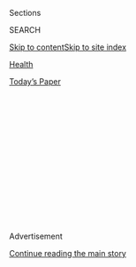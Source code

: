 <div id="app">

<div>

<div>

<div>

<div class="NYTAppHideMasthead css-1q2w90k e1suatyy0">

<div class="section css-ui9rw0 e1suatyy2">

<div class="css-eph4ug er09x8g0">

<div class="css-6n7j50">

</div>

<span class="css-1dv1kvn">Sections</span>

<div class="css-10488qs">

<span class="css-1dv1kvn">SEARCH</span>

</div>

[Skip to content](#site-content)[Skip to site
index](#site-index)

</div>

<div id="masthead-section-label" class="css-1wr3we4 eaxe0e00">

[Health](https://www.nytimes3xbfgragh.onion/section/health)

</div>

<div class="css-10698na e1huz5gh0">

</div>

</div>

<div id="masthead-bar-one" class="section hasLinks css-15hmgas e1csuq9d3">

<div class="css-uqyvli e1csuq9d0">

</div>

<div class="css-1uqjmks e1csuq9d1">

</div>

<div class="css-9e9ivx">

[](https://myaccount.nytimes3xbfgragh.onion/auth/login?response_type=cookie&client_id=vi)

</div>

<div class="css-1bvtpon e1csuq9d2">

[Today’s
Paper](https://www.nytimes3xbfgragh.onion/section/todayspaper)

</div>

</div>

</div>

</div>

<div data-aria-hidden="false">

<div id="site-content" data-role="main">

<div>

<div class="css-1aor85t" style="opacity:0.000000001;z-index:-1;visibility:hidden">

<div class="css-1hqnpie">

<div class="css-epjblv">

<span class="css-17xtcya">[Health](/section/health)</span><span class="css-x15j1o">|</span><span class="css-fwqvlz">When
a Drug Study Abruptly Ends, Volunteers Are Left to
Cope</span>

</div>

<div class="css-k008qs">

<div class="css-1iwv8en">

<span class="css-18z7m18"></span>

<div>

</div>

</div>

<span class="css-1n6z4y">https://nyti.ms/2IeajwX</span>

<div class="css-1705lsu">

<div class="css-4xjgmj">

<div class="css-4skfbu" data-role="toolbar" data-aria-label="Social Media Share buttons, Save button, and Comments Panel with current comment count" data-testid="share-tools">

  - 
  - 
  - 
  - 
    
    <div class="css-6n7j50">
    
    </div>

  - 
  - 

</div>

</div>

</div>

</div>

</div>

</div>

<div id="NYT_TOP_BANNER_REGION" class="css-13pd83m">

</div>

<div id="top-wrapper" class="css-1sy8kpn">

<div id="top-slug" class="css-l9onyx">

Advertisement

</div>

[Continue reading the main
story](#after-top)

<div class="ad top-wrapper" style="text-align:center;height:100%;display:block;min-height:250px">

<div id="top" class="place-ad" data-position="top" data-size-key="top">

</div>

</div>

<div id="after-top">

</div>

</div>

<div>

<div id="sponsor-wrapper" class="css-1hyfx7x">

<div id="sponsor-slug" class="css-19vbshk">

Supported by

</div>

[Continue reading the main
story](#after-sponsor)

<div id="sponsor" class="ad sponsor-wrapper" style="text-align:center;height:100%;display:block">

</div>

<div id="after-sponsor">

</div>

</div>

<div class="css-186x18t">

the new old age

</div>

<div class="css-1vkm6nb ehdk2mb0">

# When a Drug Study Abruptly Ends, Volunteers Are Left to Cope

</div>

A participant might commit months or years to a drug trial, only to see
it vanish overnight.

<div class="css-79elbk" data-testid="photoviewer-wrapper">

<div class="css-z3e15g" data-testid="photoviewer-wrapper-hidden">

</div>

<div class="css-1a48zt4 ehw59r15" data-testid="photoviewer-children">

![<span class="css-16f3y1r e13ogyst0" data-aria-hidden="true">John
Poritsky was enrolled in a clinical trial for a drug to treat early
Alzheimer’s disease. But the trial was canceled abruptly and publicly,
before researchers gave him
notice.</span><span class="css-cnj6d5 e1z0qqy90" itemprop="copyrightHolder"><span class="css-1ly73wi e1tej78p0">Credit...</span><span><span>Michelle
Gustafson for The New York
Times</span></span></span>](https://static01.graylady3jvrrxbe.onion/images/2020/03/03/science/03SCI-SPAN1/03SCI-SPAN1-articleLarge-v2.jpg?quality=75&auto=webp&disable=upscale)

</div>

</div>

<div class="css-18e8msd">

<div class="css-vp77d3 epjyd6m0">

<div class="css-1baulvz">

By [<span class="css-1baulvz last-byline" itemprop="name">Paula
Span</span>](https://www.nytimes3xbfgragh.onion/by/paula-span)

</div>

</div>

  - March 3,
    2020

  - 
    
    <div class="css-4xjgmj">
    
    <div class="css-d8bdto" data-role="toolbar" data-aria-label="Social Media Share buttons, Save button, and Comments Panel with current comment count" data-testid="share-tools">
    
      - 
      - 
      - 
      - 
        
        <div class="css-6n7j50">
        
        </div>
    
      - 
      - 
    
    </div>
    
    </div>

</div>

</div>

<div class="section meteredContent css-1r7ky0e" name="articleBody" itemprop="articleBody">

<div class="css-1fanzo5 StoryBodyCompanionColumn">

<div class="css-53u6y8">

On March 21, 2019, the staff at the Penn Memory Center in Philadelphia
was scrambling to learn more about an early-morning announcement: Two
pharmaceutical companies, Biogen and Eisai, would discontinue their
clinical trial of a drug intended to slow the progression of early
Alzheimer’s disease.

A “[futility
analysis](http://investors.biogen.com/news-releases/news-release-details/biogen-and-eisai-discontinue-phase-3-engage-and-emerge-trials)”
had shown that aducanumab, being studied in more than 3,200 people
worldwide, would not prove effective. It was yet another disheartening
result; after decades of drug research, [one medication after
another](https://www.nytimes3xbfgragh.onion/2020/02/10/health/alzheimers-amyloid-drug.html)
— hundreds of them — had failed to prevent, arrest or cure Alzheimer’s.

The Penn researchers wanted to be the ones to break the bad news to the
18 participants they had recruited.

“When this effort you contributed months and years to is ending, that’s
something you want to hear from people you trust,” said Emily Largent, a
bioethicist and researcher there.

</div>

</div>

<div class="css-1fanzo5 StoryBodyCompanionColumn">

<div class="css-53u6y8">

But the Penn staff was too late to inform John Poritsky, a participant
with early-onset Alzheimer’s, and his wife, Debra Morris. The news had
already begun circulating online.

“My friend had sent me a text, ‘Did you hear that this study is
ending?’” said Dr. Morris, an English professor at the Pennsylvania
College of Technology. “I was horrified. Floored. I couldn’t believe
it.”

For nearly a year, they had regularly traveled three hours from their
home in Williamsport, Pa., to Philadelphia, where Dr. Poritsky had
undergone extensive testing and received monthly infusions without
knowing whether he was receiving the drug or a placebo.

“I’d built up a lot of hope,” said Dr. Poritsky, 61, a retired English
professor. He wasn’t surprised to have developed Alzheimer’s; his
father, grandfather and great-uncle all had the disease. But he had
hardly expected a diagnosis before he turned 60.

This drug study, a Phase 3 trial, had allowed him to think not only that
he might benefit personally, but that he could help advance science. “I
thought, I can be part of something that can cure or arrest this
illness,” he said. When the plug was suddenly pulled, “I was just
devastated.”

</div>

</div>

<div class="css-1fanzo5 StoryBodyCompanionColumn">

<div class="css-53u6y8">

This scenario occurs with distressing frequency. Most Alzheimer’s drug
trials are sponsored by publicly held pharmaceutical companies, which
must follow federal Securities and Exchange Commission regulations when
they disclose information that affects stock prices.

Alerting patients or investigators before notifying shareholders would
violate the companies’ legal obligations. So they often issue
early-morning news releases.

Years ago, most patients probably learned about discontinued trials from
researchers and staff whom they had come to know. (The last Alzheimer’s
medication to receive F.D.A. approval was Namenda, in 2003.)

But with social media and 24-hour digital reporting, plus keen public
interest in Alzheimer’s drugs, “this has become fast-moving news in a
way it wasn’t before,” Dr. Largent said.

</div>

</div>

<div class="css-79elbk" data-testid="photoviewer-wrapper">

<div class="css-z3e15g" data-testid="photoviewer-wrapper-hidden">

</div>

<div class="css-1a48zt4 ehw59r15" data-testid="photoviewer-children">

![<span class="css-16f3y1r e13ogyst0" data-aria-hidden="true">Dr.
Poritsky with Debra Morris, his wife, and their dog, Sally, at home. “I
thought, I can be part of something that can cure or arrest this
illness,” he
said.</span><span class="css-cnj6d5 e1z0qqy90" itemprop="copyrightHolder"><span class="css-1ly73wi e1tej78p0">Credit...</span><span>Michelle
Gustafson for The New York
Times</span></span>](https://static01.graylady3jvrrxbe.onion/images/2020/03/03/science/03SCI-SPAN2/merlin_169675215_cff83975-087d-4201-b677-36fde8408e51-articleLarge.jpg?quality=75&auto=webp&disable=upscale)

</div>

</div>

<div class="css-1fanzo5 StoryBodyCompanionColumn">

<div class="css-53u6y8">

So by the time researchers are able to make phone calls, their patients
often have already seen the announcements on Facebook or fielded calls
from worried friends.

“It’s akin to a trauma, the news that’s devastating and the surprising,
out-of-the-blue way you learn it,” said Dr. Jason Karlawish, a
geriatrician who co-directs the Penn Memory Center.

</div>

</div>

<div class="css-1fanzo5 StoryBodyCompanionColumn">

<div class="css-53u6y8">

For Phil Gutis, 58, a former New York Times reporter diagnosed with
early onset Alzheimer’s, “it was a kick in the stomach.” Like Dr.
Poritsky, he was enrolled in the aducanumab trial, and had [learned of
its
termination](https://www.nytimes3xbfgragh.onion/2019/03/22/well/mind/alzheimers-drug-trial-study-biogen-dementia-treatment-cure.html)
from a friend’s text. “There should be a better way,” he said.

Internationally, the Alzheimer’s Association calculates that clinical
trials now underway for dementia treatments — drugs, dietary programs,
devices and other interventions — aim to enroll more than 56,000 people.

Drug trials for Alzheimer’s disease are often a particularly arduous
commitment.

“These are not simple protocols,” said Dr. Sharon Cohen, a neurologist
and principal investigator at the Toronto Memory Program, which had
enrolled 29 participants in the aducanumab trial. “The visits are long.
They are frequent. There is in-depth testing. Blood draws. M.R.I. scans
that may recur. PET scans. There may be spinal taps. And the study
partner” — a family member or friend — “has to attend many of these as
well.”

Why agree to all that, especially when researchers pointedly explain
that the experimental drug may not help and could actually harm
patients? Moreover, in a typical double-blind study, half the
participants won’t even get the drug but will instead receive a placebo.

Researchers and patients describe [a mix of
motives](https://n.neurology.org/content/56/6/789): desperation,
altruism, trust in the investigators and sponsors.

“I thought I was doing this for future generations,” Mr. Gutis said. But
as he learned more about aducanumab, “there was definitely optimism that
this possibly could help me.”

Participants also come to value their deepening relationships with the
study staff, who know so much about the disease and take such an
interest in their condition. “It was almost familial,” Dr. Poritsky
said.

</div>

</div>

<div class="css-1fanzo5 StoryBodyCompanionColumn">

<div class="css-53u6y8">

“We were part of a community and a structure, and it was gone,” Dr.
Morris said.

The aducanumab study also took an unexpected and uncommon turn. Seven
months after ending the trial, Biogen and Esai
[announced](http://investors.biogen.com/news-releases/news-release-details/biogen-plans-regulatory-filing-aducanumab-alzheimers-disease)
(in another early-morning news release) that a reanalysis, using
additional data, indicated that at high doses the drug appeared to
reduce cognitive decline after all.

They plan to resume an open-label trial (without a placebo) in March and
to seek F.D.A. approval. The development was encouraging, but left study
participants feeling especially whipsawed.

In a recent editorial [in JAMA
Neurology](https://jamanetwork.com/journals/jamaneurology/fullarticle/10.1001/jamaneurol.2019.4974?guestAccessKey=419fcc84-061c-4f77-b240-7ae202352137&utm_source=For_The_Media&utm_medium=referral&utm_campaign=ftm_links&utm_content=tfl&utm_term=022020),
Drs. Karlawish and Largent argued for a more communicative approach.
“We’re trying to change the culture of the way we run clinical
trials in Alzheimer’s research,” Dr. Karlawish said in an interview.

Lobbying the S.E.C. to change its regulations would be “infeasible,” he
acknowledged. But the informed consent process, the researchers wrote,
should prepare participants for the possibility of an abrupt end to the
trial.

Participants could opt to receive the pharmaceutical company’s news
release, or a letter, as soon as it is issued, “so you don’t feel like
you’re the last one to know,” Dr. Largent said.

The researchers urged companies to share details of what a given study
revealed; even failed experiments provide useful information. “It’s an
important way of demonstrating respect for their contributions,” Dr.
Largent said.

Finally, study sites should provide support after trials end, by
checking on the well-being of participants and referring them to
counseling or support groups as needed.

</div>

</div>

<div class="css-1fanzo5 StoryBodyCompanionColumn">

<div class="css-53u6y8">

Some of those suggestions may take hold. The Alzheimer’s Association and
the National Institute on Aging say they plan to meet with drug
manufacturers to discuss improving communication with research
participants.

The Toronto Memory Center has gone a step further. In 2018 it hosted a
lunch for participants and partners after a discontinued trial; the
event included a presentation of the results, “to show them what their
efforts had led to,” Dr. Cohen said. She described the participants as
“medical heroes, taking risks to benefit themselves and others.”

Last year, at another lunch, the center presented several participants
with citizen-scientist awards.

Despite the disappointments, participants often remain eager to join
other trials. When aducanumab testing resumes, both Mr. Gutis (who
learned that he had been receiving the drug rather than a placebo, and
thought it had helped him) and Dr. Poritsky (who thought so too, but had
received a placebo) plan to re-enroll.

They will moderate their expectations this time, however.

“You volunteer to be a lab rat,” Mr. Gutis said. “But the rat doesn’t
have high hopes.”

</div>

</div>

<div>

</div>

</div>

<div>

</div>

<div>

</div>

<div>

</div>

<div>

<div id="bottom-wrapper" class="css-1ede5it">

<div id="bottom-slug" class="css-l9onyx">

Advertisement

</div>

[Continue reading the main
story](#after-bottom)

<div id="bottom" class="ad bottom-wrapper" style="text-align:center;height:100%;display:block;min-height:90px">

</div>

<div id="after-bottom">

</div>

</div>

</div>

</div>

</div>

## Site Index

<div>

</div>

## Site Information Navigation

  - [© <span>2020</span> <span>The New York Times
    Company</span>](https://help.nytimes3xbfgragh.onion/hc/en-us/articles/115014792127-Copyright-notice)

<!-- end list -->

  - [NYTCo](https://www.nytco.com/)
  - [Contact
    Us](https://help.nytimes3xbfgragh.onion/hc/en-us/articles/115015385887-Contact-Us)
  - [Work with us](https://www.nytco.com/careers/)
  - [Advertise](https://nytmediakit.com/)
  - [T Brand Studio](http://www.tbrandstudio.com/)
  - [Your Ad
    Choices](https://www.nytimes3xbfgragh.onion/privacy/cookie-policy#how-do-i-manage-trackers)
  - [Privacy](https://www.nytimes3xbfgragh.onion/privacy)
  - [Terms of
    Service](https://help.nytimes3xbfgragh.onion/hc/en-us/articles/115014893428-Terms-of-service)
  - [Terms of
    Sale](https://help.nytimes3xbfgragh.onion/hc/en-us/articles/115014893968-Terms-of-sale)
  - [Site
    Map](https://spiderbites.nytimes3xbfgragh.onion)
  - [Help](https://help.nytimes3xbfgragh.onion/hc/en-us)
  - [Subscriptions](https://www.nytimes3xbfgragh.onion/subscription?campaignId=37WXW)

</div>

</div>

</div>

</div>
